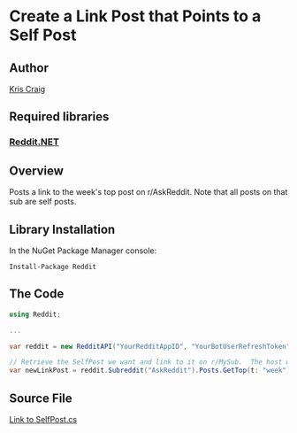 # Create a Link Post that Points to a Self Post

## Author

[Kris Craig](../../../docs/contributors/Kris%20Craig.md)

## Required libraries

### [Reddit.NET](https://github.com/sirkris/Reddit.NET)

## Overview

Posts a link to the week's top post on r/AskReddit.  Note that all posts on that sub are self posts.

## Library Installation

In the NuGet Package Manager console:

    Install-Package Reddit

## The Code

```c#
using Reddit;

...

var reddit = new RedditAPI("YourRedditAppID", "YourBotUserRefreshToken");

// Retrieve the SelfPost we want and link to it on r/MySub.  The host will automatically be replaced with np.reddit.com and r/AskReddit will be credited in the title.  --Kris
var newLinkPost = reddit.Subreddit("AskReddit").Posts.GetTop(t: "week")[0].XPostToAsLink("MySub");
```

## Source File

[Link to SelfPost.cs](src/Link%20to%20SelfPost.cs)
